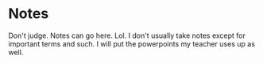 # Notes
Don't judge. Notes can go here. Lol. I don't usually take notes except for important terms and such. I will put the powerpoints my teacher uses up as well.
